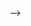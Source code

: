 <!--# Theme Documentation - Built-in Shortcodes -->


<!--**Hugo** provides multiple built-in shortcodes for author convenience and to keep your markdown content clean. -->

<!--<!-1-more--> -->

<!--Hugo uses Markdown for its simple content format. However, there are a lot of things that Markdown doesn’t support well. You could use pure HTML to expand possibilities. -->

<!--But this happens to be a bad idea. Everyone uses Markdown because it’s pure and simple to read even non-rendered. You should avoid HTML to keep it as simple as possible. -->

<!--To avoid this limitations, Hugo created [shortcodes](https://gohugo.io/extras/shortcodes/). -->
<!--A shortcode is a simple snippet that can generate reasonable HTML code and conforms to Markdown's design philosophy. -->

<!--Hugo ships with a set of predefined shortcodes that represent very common usage. These shortcodes are provided for author convenience and to keep your markdown content clean. -->

<!--## 1 figure {#figure} -->

<!--[Documentation of `figure`](https://gohugo.io/content-management/shortcodes#figure) -->

<!--Example `figure` input: -->

<!--```markdown -->
<!--{{</* figure src="/images/lighthouse.jpg" title="Lighthouse (figure)" */>}} -->
<!--``` -->

<!--The rendered output looks like this: -->

<!--{{< figure src="/images/lighthouse.jpg" title="Lighthouse (figure)" >}} -->

<!--The HTML looks like this: -->

<!--```html -->
<!--<figure> -->
<!--    <img src="/images/lighthouse.jpg"/> -->
<!--    <figcaption> -->
<!--        <h4>Lighthouse (figure)</h4> -->
<!--    </figcaption> -->
<!--</figure> -->
<!--``` -->

<!--## 2 gist -->

<!--[Documentation of `gist`](https://gohugo.io/content-management/shortcodes#gist) -->

<!--Example `gist` input: -->

<!--```markdown -->
<!--{{</* gist spf13 7896402 */>}} -->
<!--``` -->

<!--The rendered output looks like this: -->

<!--{{< gist spf13 7896402 >}} -->

<!--The HTML looks like this: -->

<!--```html -->
<!--<script type="application/javascript" src="https://gist.github.com/spf13/7896402.js"></script> -->
<!--``` -->

<!--## 3 highlight -->

<!--[Documentation of `highlight`](https://gohugo.io/content-management/shortcodes#instagram) -->

<!--Example `highlight` input: -->

<!--```markdown -->
<!--{{</* highlight html */>}} -->
<!--<section id="main"> -->
<!--    <div> -->
<!--        <h1 id="title">{{ .Title }}</h1> -->
<!--        {{ range .Pages }} -->
<!--            {{ .Render "summary"}} -->
<!--        {{ end }} -->
<!--    </div> -->
<!--</section> -->
<!--{{</* /highlight */>}} -->
<!--``` -->

<!--The rendered output looks like this: -->

<!--{{< highlight html >}} -->
<!--<section id="main"> -->
<!--    <div> -->
<!--        <h1 id="title">{{ .Title }}</h1> -->
<!--        {{ range .Pages }} -->
<!--            {{ .Render "summary"}} -->
<!--        {{ end }} -->
<!--    </div> -->
<!--</section> -->
<!--{{< /highlight >}} -->

<!--## 4 instagram -->

<!--[Documentation of `instagram`](https://gohugo.io/content-management/shortcodes#instagram) -->


<!--## 5 param -->

<!--[Documentation of `param`](https://gohugo.io/content-management/shortcodes#param) -->

<!--Example `param` input: -->

<!--```markdown -->
<!--{{</* param description */>}} -->
<!--``` -->

<!--The rendered output looks like this: -->

<!--{{< param description >}} -->

<!--## 6 ref and relref {#ref-and-relref} -->

<!--[Documentation of `ref` and `relref`](https://gohugo.io/content-management/shortcodes#ref-and-relref) -->

<!--## 7 tweet -->

<!--[Documentation of `tweet`](https://gohugo.io/content-management/shortcodes#tweet) -->

<!--Example `tweet` input: -->

<!--```markdown -->
<!--{{</* tweet id="917359331535966209" user="Fastbyte01" */>}} -->
<!--``` -->

<!--The rendered output looks like this: -->

<!--{{< tweet id="917359331535966209" user="Fastbyte01" >}} -->

<!--## 8 vimeo -->

<!--[Documentation of `vimeo`](https://gohugo.io/content-management/shortcodes#vimeo) -->

<!--Example `vimeo` input: -->

<!--```markdown -->
<!--{{</* vimeo 146022717 */>}} -->
<!--``` -->

<!--The rendered output looks like this: -->

<!--{{< vimeo 146022717 >}} -->

<!--## 9 youtube -->

<!--[Documentation of `youtube`](https://gohugo.io/content-management/shortcodes#youtube) -->

<!--Example `youtube` input: -->

<!--```markdown -->
<!--{{</* youtube w7Ft2ymGmfc */>}} -->
<!--``` -->

<!--The rendered output looks like this: -->

<!--{{< youtube w7Ft2ymGmfc >}} -->

